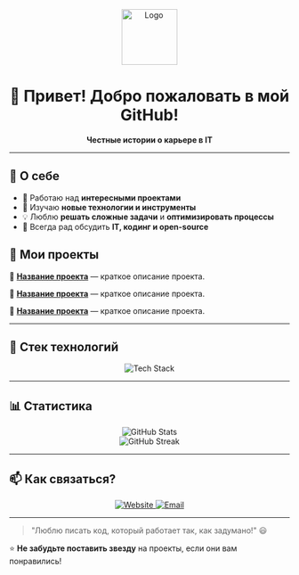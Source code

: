 <div align="center">
  <img src="https://via.placeholder.com/100" alt="Logo" width="100"/>
  
  # 👋 Привет! Добро пожаловать в мой GitHub!
  
  **Честные истории о карьере в IT**
</div>

---

## 🚀 О себе

- 🔭 Работаю над **интересными проектами**
- 🌱 Изучаю **новые технологии и инструменты**
- 💡 Люблю **решать сложные задачи** и **оптимизировать процессы**
- 💬 Всегда рад обсудить **IT, кодинг и open-source**

## 📌 Мои проекты

🔹 **[Название проекта](ссылка-на-репозиторий)** — краткое описание проекта.

🔹 **[Название проекта](ссылка-на-репозиторий)** — краткое описание проекта.

🔹 **[Название проекта](ссылка-на-репозиторий)** — краткое описание проекта.

---

## 💼 Стек технологий
<div align="center">
  <img src="https://skillicons.dev/icons?i=python,js,react,linux,docker" alt="Tech Stack" />
</div>

---

## 📊 Статистика
<div align="center">
  <img src="https://github-readme-stats.vercel.app/api?username=yourusername&show_icons=true&theme=radical" alt="GitHub Stats" />
  <br/>
  <img src="https://github-readme-streak-stats.herokuapp.com/?user=yourusername&theme=radical" alt="GitHub Streak" />
</div>

---

## 📫 Как связаться?
<div align="center">
  <a href="https://therayzv.ru" target="_blank">
    <img src="https://img.shields.io/badge/Website-therayzv.ru-blue?style=for-the-badge" alt="Website" />
  </a>
  <a href="mailto:mail@therayzv.ru">
    <img src="https://img.shields.io/badge/Email-mail@therayzv.ru-blue?style=for-the-badge" alt="Email" />
  </a>
</div>

---

> "Люблю писать код, который работает так, как задумано!" 😃

⭐ **Не забудьте поставить звезду** на проекты, если они вам понравились!
